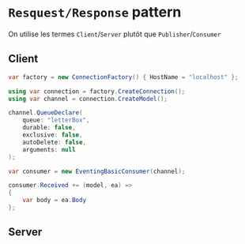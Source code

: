 # `Resquest/Response` pattern

On utilise les termes `Client`/`Server` plutôt que `Publisher`/`Consumer`



## Client

```cs
var factory = new ConnectionFactory() { HostName = "localhost" };

using var connection = factory.CreateConnection();
using var channel = connection.CreateModel();

channel.QueueDeclare(
    queue: "letterBox", 
    durable: false, 
    exclusive: false,
    autoDelete: false,
    arguments: null
);

var consumer = new EventingBasicConsumer(channel);

consumer.Received += (model, ea) =>
{
    var body = ea.Body
};
```





## Server

```cs
```

